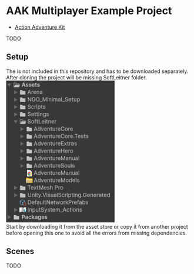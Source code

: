 # __AAK__ Multiplayer Example Project

- [Action Adventure Kit](https://assetstore.unity.com/packages/templates/systems/action-adventure-kit-217284)  

TODO

## Setup

The is not included in this repository and has to be downloaded separately. After cloning the project will be missing SoftLeitner folder.  
![project structure](https://github.com/Schossi/AAK_Multiplayer/blob/main/Project.png)  
Start by downloading it from the asset store or copy it from another project before opening this one to avoid all the errors from missing dependencies.

## Scenes

TODO